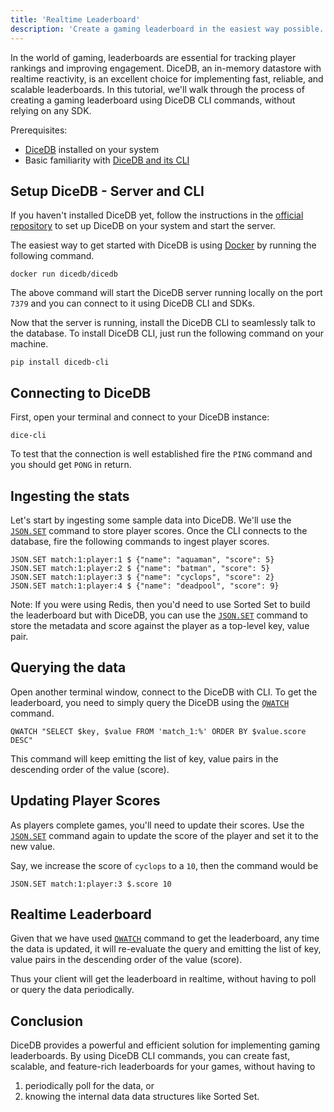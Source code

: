 ```yaml
---
title: 'Realtime Leaderboard'
description: 'Create a gaming leaderboard in the easiest way possible.'
---
```


In the world of gaming, leaderboards are essential for tracking player
rankings and improving engagement. DiceDB, an in-memory datastore with realtime reactivity,
is an excellent choice for implementing fast, reliable, and scalable leaderboards.
In this tutorial, we'll walk through the process of creating a gaming leaderboard
using DiceDB CLI commands, without relying on any SDK.

Prerequisites:
- [DiceDB](https://github.com/dicedb/dice) installed on your system
- Basic familiarity with [DiceDB and its CLI](https://github.com/dicedb/dice?tab=readme-ov-file#dice-in-action)

## Setup DiceDB - Server and CLI

If you haven't installed DiceDB yet, follow the instructions in the [official repository](https://github.com/dicedb/dice)
to set up DiceDB on your system and start the server.

The easiest way to get started with DiceDB is using [Docker](https://www.docker.com/) by running the following command.

```
docker run dicedb/dicedb
```

The above command will start the DiceDB server running locally on the port `7379` and you can connect
to it using DiceDB CLI and SDKs.

Now that the server is running, install the DiceDB CLI
to seamlessly talk to the database. To install DiceDB CLI,
just run the following command on your machine.

```
pip install dicedb-cli
```


## Connecting to DiceDB

First, open your terminal and connect to your DiceDB instance:

```
dice-cli
```

To test that the connection is well established fire the `PING` command and you should get `PONG` in return.

## Ingesting the stats

Let's start by ingesting some sample data into DiceDB. We'll use the [`JSON.SET`](/commands/jsonset) command to store player scores.
Once the CLI connects to the database, fire the following commands to ingest player scores.

```
JSON.SET match:1:player:1 $ {"name": "aquaman", "score": 5}
JSON.SET match:1:player:2 $ {"name": "batman", "score": 5}
JSON.SET match:1:player:3 $ {"name": "cyclops", "score": 2}
JSON.SET match:1:player:4 $ {"name": "deadpool", "score": 9}
```

Note: If you were using Redis, then you'd need to use Sorted Set to build the leaderboard
but with DiceDB, you can use the [`JSON.SET`](/commands/jsonset) command to store the metadata and score against the player as a top-level key, value pair.

## Querying the data

Open another terminal window, connect to the DiceDB with CLI.
To get the leaderboard, you need to simply query the DiceDB using the [`QWATCH`](/commands/qwatch) command.

```
QWATCH "SELECT $key, $value FROM 'match_1:%' ORDER BY $value.score DESC"
```

This command will keep emitting the list of key, value pairs in the descending order of the value (score).

## Updating Player Scores

As players complete games, you'll need to update their scores.
Use the [`JSON.SET`](/commands/jsonset) command again to update the score of the player and set it to the new value.

Say, we increase the score of `cyclops` to a `10`, then the command would be

```
JSON.SET match:1:player:3 $.score 10
```

## Realtime Leaderboard

Given that we have used [`QWATCH`](/commands/qwatch) command to get the leaderboard,
any time the data is updated, it will re-evaluate the query and
emitting the list of key, value pairs in the descending order of the value (score).

Thus your client will get the leaderboard in realtime, without having to poll or query the data periodically.

## Conclusion

DiceDB provides a powerful and efficient solution for implementing gaming leaderboards.
By using DiceDB CLI commands, you can create fast, scalable, and feature-rich leaderboards for your games,
without having to

1. periodically poll for the data, or
2. knowing the internal data data structures like Sorted Set.

